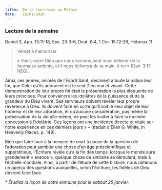 ```yaml
---
title:  De la fournaise au Palais
date:   18/01/2020
---
```


### Lecture de la semaine

Daniel 3, Apo. 13:11-18, Exo. 20:3-6, Deut. 6:4, 1 Cor. 15:12-26, Hébreux 11.

> <p>Verset à mémoriser</p>
> « Voici, notre Dieu que nous servons peut nous délivrer de la fournaise ardente, et il nous délivrera de ta main, ô roi » (Dan. 3:17 NEG).

Ainsi, ces jeunes, animés de l’Esprit Saint, déclarent à toute la nation leur foi, que Celui qu’ils adoraient est le seul Dieu vrai et vivant. Cette démonstration de leur propre foi était la présentation la plus éloquente de leurs principes. Pour convaincre les idolâtres de la puissance et de la grandeur du Dieu vivant, Ses serviteurs doivent révéler leur propre révérence à Dieu. Ils doivent faire en sorte qu’Il soit le seul objet de leur honneur et de leur adoration, et qu’aucune considération, pas même la préservation de la vie elle-même, ne peut les inciter à faire la moindre concession à l’idolâtrie. Ces leçons ont une incidence directe et vitale sur notre expérience en ces derniers jours » – (traduit d’Ellen G. White, In Heavenly Places, p. 149).

Bien que faire face à la menace de mort à cause de la question de l’adoration peut sembler une chose d’un âge préscientifique et superstitieux, l’Écriture révèle qu’à la fin des temps, lorsque le monde aura grandement « avancé », quelque chose de similaire se déroulera, mais à l’échelle mondiale. Ainsi, à partir de l’étude de cette histoire, nous obtenons un aperçu des questions auxquelles, selon l’Écriture, les fidèles de Dieu devront faire face.

_* Étudiez la leçon de cette semaine pour le sabbat 25 janvier._
